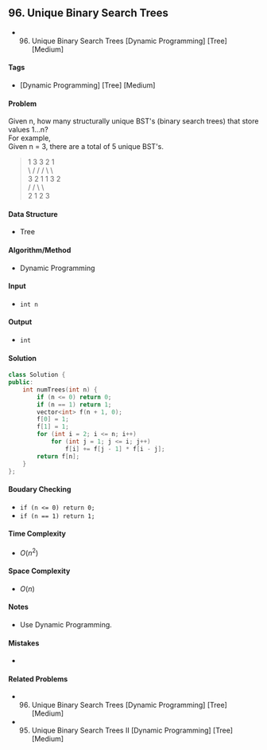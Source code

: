 ## 96. Unique Binary Search Trees
- 96. Unique Binary Search Trees [Dynamic Programming] [Tree] [Medium]

#### Tags
- [Dynamic Programming] [Tree] [Medium]

#### Problem
Given n, how many structurally unique BST's (binary search trees) that store values 1...n?  
For example,  
Given n = 3, there are a total of 5 unique BST's.
>   1         3     3      2      1  
>    \       /     /      / \      \  
>     3     2     1      1   3      2  
>    /     /       \                 \  
>   2     1         2                 3

#### Data Structure
- Tree

#### Algorithm/Method
- Dynamic Programming

#### Input
- `int n`

#### Output
- `int`

#### Solution
``` C++
class Solution {
public:
    int numTrees(int n) {
        if (n <= 0) return 0;
        if (n == 1) return 1;
        vector<int> f(n + 1, 0);
        f[0] = 1;
        f[1] = 1;
        for (int i = 2; i <= n; i++)
            for (int j = 1; j <= i; j++)
                f[i] += f[j - 1] * f[i - j];
        return f[n];
    }
};
```

#### Boudary Checking
- `if (n <= 0) return 0;`
- `if (n == 1) return 1;`

#### Time Complexity
- $O(n^2)$

#### Space Complexity
- $O(n)$

#### Notes
- Use Dynamic Programming.

#### Mistakes
- 

#### Related Problems
- 96. Unique Binary Search Trees [Dynamic Programming] [Tree] [Medium]
- 95. Unique Binary Search Trees II [Dynamic Programming] [Tree] [Medium]
